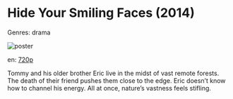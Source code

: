 # Hide Your Smiling Faces (2014)

Genres: drama

![poster](http://image.tmdb.org/t/p/w500/50QL6qrxJhHotBCY2ymgf8THJhF.jpg)

en:
  [720p](magnet:?xt=urn:btih:60E474B22337B1DC81B482611DC32A7C7986C56A&tr=udp://glotorrents.pw:6969/announce&tr=udp://tracker.opentrackr.org:1337/announce&tr=udp://torrent.gresille.org:80/announce&tr=udp://tracker.openbittorrent.com:80&tr=udp://tracker.coppersurfer.tk:6969&tr=udp://tracker.leechers-paradise.org:6969&tr=udp://p4p.arenabg.ch:1337&tr=udp://tracker.internetwarriors.net:1337)
  


Tommy and his older brother Eric live in the midst of vast remote forests. The death of their friend pushes them close to the edge. Eric doesn’t know how to channel his energy. All at once, nature’s vastness feels stifling.
